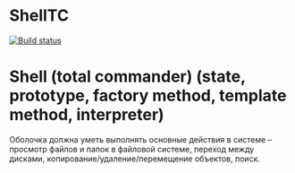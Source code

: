 # ShellTC

[![Build status](https://ci.appveyor.com/api/projects/status/e2wjvuxcianjfki1?svg=true)](https://ci.appveyor.com/project/alinadr/shelltc)

# Shell (total commander) (state, prototype, factory method, template method, interpreter)  
Оболочка должна уметь выполнять основные действия в системе – просмотр файлов и папок в файловой системе, переход между дисками, копирование/удаление/перемещение объектов, поиск.

